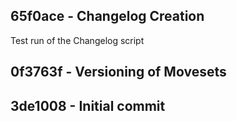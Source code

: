 ﻿## 65f0ace - Changelog Creation
Test run of the Changelog script


## 0f3763f - Versioning of Movesets


## 3de1008 - Initial commit

